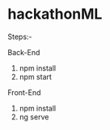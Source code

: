# hackathonML


Steps:-

Back-End

1. npm install
2. npm start

Front-End

1. npm install
2. ng serve